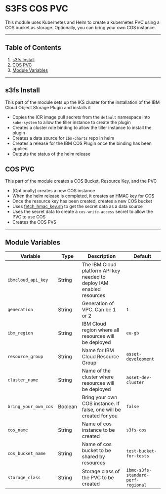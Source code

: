 # S3FS COS PVC

This module uses Kubernetes and Helm to create a kubernetes PVC using a COS bucket as storage. Optionally, you can bring your own COS instance.

---

## Table of Contents

1. [s3fs Install](##s3fs-Install)
2. [COS PVC](##cos-pvc)
2. [Module Variables](##Module-Variables)

---

## s3fs Install

This part of the module sets up the IKS cluster for the installation of the IBM Cloud Object Storage Plugin and installs it

- Copies the ICR image pull secrets from the `default` namespace into `kube-system` to allow the tiller instance to create the plugin
- Creates a cluster role binding to allow the tiller instance to install the plugin
- Creates a data source for `ibm-charts` repo in helm
- Creates a release for the IBM COS Plugin once the binding has been applied
- Outputs the status of the helm release

## COS PVC

This part of the module creates a COS Bucket, Resource Key, and the PVC

- (Optionally) creates a new COS instance
- When the helm release is completed, it creates an HMAC key for COS
- Once the resource key has been created, creates a new COS bucket
- Uses [fetch_hmac_key.sh](./cos_pvc/fetch_hmac_key.sh) to get the secret data as a data source
- Uses the secret data to create a `cos-write-access` secret to allow the PVC to use COS
- Creates the COS PVS

---
## Module Variables

Variable             | Type    | Description                                                           | Default
---------------------|---------|-----------------------------------------------------------------------|--------
`ibmcloud_api_key`   | String  | The IBM Cloud platform API key needed to deploy IAM enabled resources |
`generation`         | String  | Generation of VPC. Can be 1 or 2                                      | `1`
`ibm_region`         | String  | IBM Cloud region where all resources will be deployed                 | `eu-gb`
`resource_group`     | String  | Name for IBM Cloud Resource Group                                     | `asset-development`
`cluster_name`       | String  | Name of the cluster where resources will be deployed                  | `asset-dev-cluster`
`bring_your_own_cos` | Boolean | Bring your own COS instance. If false, one will be created for you    | `false`
`cos_name`           | String  | Name of cos instance to be created                                    | `s3fs-cos`
`cos_bucket_name`    | String  | Name of cos bucket to be shared by resources                          | `test-bucket-for-tests`
`storage_class`      | String  | Storage class of the PVC to be created                                | `ibmc-s3fs-standard-perf-regional`